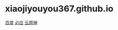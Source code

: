 # xiaojiyouyou367.github.io
[百度](www.baidu.com)
[必应](cn.bing.com)
[云原神](https://ys.mihoyo.com/cloud/m/?utm_source=default#/)
